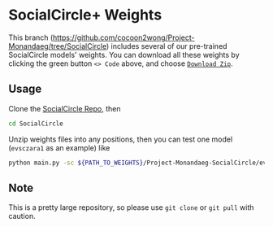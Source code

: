 <!--
 * @Author: Conghao Wong
 * @Date: 2023-03-28 09:14:00
 * @LastEditors: Conghao Wong
 * @LastEditTime: 2024-06-05 09:53:34
 * @Description: file content
 * @Github: https://cocoon2wong.github.io
 * Copyright 2023 Conghao Wong, All Rights Reserved.
-->

# SocialCircle+ Weights

This branch (https://github.com/cocoon2wong/Project-Monandaeg/tree/SocialCircle) includes several of our pre-trained SocialCircle models' weights.
You can download all these weights by clicking the green button `<> Code` above, and choose [`Download Zip`](https://github.com/cocoon2wong/Project-Monandaeg/archive/refs/heads/SocialCircle.zip).

## Usage

Clone the [SocialCircle Repo](https://github.com/cocoon2wong/SocialCircle), then

```bash
cd SocialCircle
```

Unzip weights files into any positions, then you can test one model (`evsczara1` as an example) like

```bash
python main.py -sc ${PATH_TO_WEIGHTS}/Project-Monandaeg-SocialCircle/evsczara1
```

## Note

This is a pretty large repository, so please use `git clone` or `git pull` with caution.
